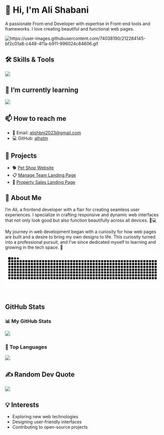 # 👋 Hi, I'm Ali Shabani 

A passionate Front-end Developer with expertise in Front-end tools and frameworks. I love creating beautiful and functional web pages.

<img src="https://user-images.githubusercontent.com/74038190/212284145-bf2c01a8-c448-4f1a-b911-996024c84606.gif" alt="https://user-images.githubusercontent.com/74038190/212284145-bf2c01a8-c448-4f1a-b911-996024c84606.gif" class="transparent">

## 🛠 Skills & Tools

<p align="start">
  <a href="https://skillicons.dev">
    <img src="https://skillicons.dev/icons?i=html,css,bootstrap,tailwind,javascript,react,nodejs,vite,git,github,vercel" />
  </a>
</p>

## 🌱 I’m currently learning

<p align="start">
  <a href="https://skillicons.dev">
    <img src="https://skillicons.dev/icons?i=react" />
  </a>
</p>

## 📫 How to reach me

- 📧 Email: [alishbni2023@gmail.com](mailto:alishbni2023@gmail.com)
- 💻 GitHub: [alhstm](https://github.com/alihstm)

## 📂 Projects

- 🐕 [Pet Shop Website](https://github.com/alihstm/PetShop-Website)
- 📋 [Manage Team Landing Page](https://github.com/alihstm/Manage-Team-Project)
- 🏡 [Property Sales Landing Page](https://github.com/alihstm/Luxio-landing-page)

## 🤔 About Me

I’m Ali, a frontend developer with a flair for creating seamless user experiences. I specialize in crafting responsive and dynamic web interfaces that not only look good but also function beautifully across all devices. 📱💻

My journey in web development began with a curiosity for how web pages are built and a desire to bring my own designs to life. This curiosity turned into a professional pursuit, and I’ve since dedicated myself to learning and growing in the tech space. 🚀

<div align="center">
  <picture>
  <source media="(prefers-color-scheme: dark)" srcset="https://raw.githubusercontent.com/Reza-Golnari/Reza-Golnari/output/github-contribution-grid-snake-dark.svg">
  <source media="(prefers-color-scheme: light)" srcset="https://raw.githubusercontent.com/Reza-Golnari/Reza-Golnari/output/github-contribution-grid-snake.svg">
  <img alt="github contribution grid snake animation" src="https://raw.githubusercontent.com/Reza-Golnari/Reza-Golnari/output/github-contribution-grid-snake.svg">
</picture>
</div>
 
<br>

<div>

## GitHub Stats

### 📊 My GitHub Stats
![](https://github-readme-stats.vercel.app/api?username=alihstm&theme=onedark&hide_border=false&include_all_commits=false&count_private=false)<br/>

### 🌟 Top Languages
![](https://github-readme-stats.vercel.app/api/top-langs/?username=alihstm&theme=onedark&hide_border=false&include_all_commits=false&count_private=false&layout=compact)


## ✍️ Random Dev Quote

![](https://quotes-github-readme.vercel.app/api?type=vetical&theme=gruvbox)

## 💡 Interests

- Exploring new web technologies
- Designing user-friendly interfaces
- Contributing to open-source projects
